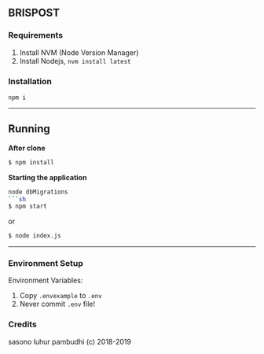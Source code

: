 ## BRISPOST

### Requirements

1. Install NVM (Node Version Manager)
2. Install Nodejs, `nvm install latest`

### Installation

`npm i`

----

## Running

**After clone**

```sh
$ npm install
```

**Starting the application**
```sh
node dbMigrations
```sh
$ npm start
```

or

```sh
$ node index.js
```

---


### Environment Setup



Environment Variables:

1. Copy `.envexample` to `.env`
2. Never commit `.env` file!


### Credits

sasono luhur pambudhi (c) 2018-2019
